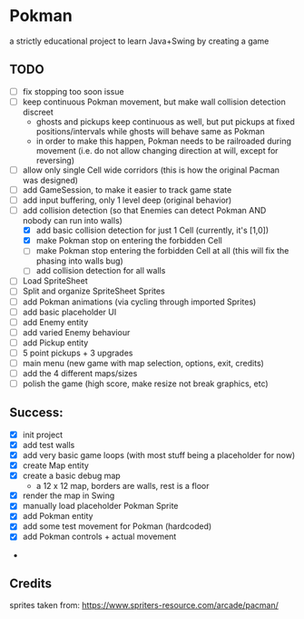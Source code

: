# Pokman

a strictly educational project to learn Java+Swing by creating a game 

## TODO

- [ ] fix stopping too soon issue
- [ ] keep continuous Pokman movement, but make wall collision detection discreet
    - ghosts and pickups keep continuous as well, but put pickups at fixed positions/intervals
    while ghosts will behave same as Pokman
    - in order to make this happen, Pokman  needs to be railroaded during movement (i.e. do not allow changing direction at will, except for reversing)
- [ ] allow only single Cell wide corridors (this is how the original Pacman was designed)
- [ ] add GameSession, to make it easier to track game state
- [ ] add input buffering, only 1 level deep (original behavior)
- [ ] add collision detection (so that Enemies can detect Pokman AND nobody can run into walls)
	- [X] add basic collision detection for just 1 Cell (currently, it's [1,0])
    - [X] make Pokman stop on entering the forbidden Cell
    - [ ] make Pokman stop entering the forbidden Cell at all (this will fix the phasing into walls bug)
    - [ ] add collision detection for all walls
- [ ] Load SpriteSheet
- [ ] Split and organize SpriteSheet Sprites
- [ ] add Pokman animations (via cycling through imported Sprites)
- [ ] add basic placeholder UI
- [ ] add Enemy entity
- [ ] add varied Enemy behaviour
- [ ] add Pickup entity
- [ ] 5 point pickups + 3 upgrades
- [ ] main menu (new game with map selection, options, exit, credits)
- [ ] add the 4 different maps/sizes
- [ ] polish the game (high score, make resize not break graphics, etc)

## Success:

- [X] init project
- [X] add test walls
- [X] add very basic game loops (with most stuff being a placeholder for now)
- [X] create Map entity
- [X] create a basic debug map 
	- a 12 x 12 map, borders are walls, rest is a floor
- [X] render the map in Swing
- [X] manually load placeholder Pokman Sprite
- [X] add Pokman entity
- [X] add some test movement for Pokman (hardcoded)
- [X] add Pokman controls + actual movement
- 
## Credits

sprites taken from: https://www.spriters-resource.com/arcade/pacman/

